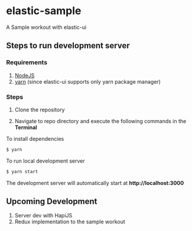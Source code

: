 # elastic-sample
A Sample workout with elastic-ui

## Steps to run development server

### Requirements
1. [NodeJS](https://nodejs.org/en/)
2. [yarn](https://yarnpkg.com/lang/en/) (since elastic-ui supports only yarn package manager)

### Steps
1. Clone the repository

2. Navigate to repo directory and execute the following commands in the __Terminal__

To install dependencies
```sh
$ yarn
```
To run local development server

```sh
$ yarn start
```

The development server will automatically start at __http://localhost:3000__

## Upcoming Development
1. Server dev with HapiJS
2. Redux implementation to the sample workout
